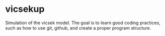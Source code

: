 # vicsekup
Simulation of the vicsek model. The goal is to learn good coding practices, such as how to use git, github, and create a proper program structure.
